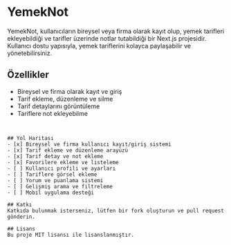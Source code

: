 # YemekNot

YemekNot, kullanıcıların bireysel veya firma olarak kayıt olup, yemek tarifleri ekleyebildiği ve tarifler üzerinde notlar tutabildiği bir Next.js projesidir. Kullanıcı dostu yapısıyla, yemek tariflerini kolayca paylaşabilir ve yönetebilirsiniz.

## Özellikler
- Bireysel ve firma olarak kayıt ve giriş
- Tarif ekleme, düzenleme ve silme
- Tarif detaylarını görüntüleme
- Tariflere not ekleyebilme

```


## Yol Haritası
- [x] Bireysel ve firma kullanıcı kayıt/giriş sistemi
- [x] Tarif ekleme ve düzenleme arayüzü
- [x] Tarif detay ve not ekleme
- [x] Favorilere ekleme ve listeleme
- [ ] Kullanıcı profili ve ayarları
- [ ] Tariflere görsel ekleme
- [ ] Yorum ve puanlama sistemi
- [ ] Gelişmiş arama ve filtreleme
- [ ] Mobil uygulama desteği

## Katkı
Katkıda bulunmak isterseniz, lütfen bir fork oluşturun ve pull request gönderin.

## Lisans
Bu proje MIT lisansı ile lisanslanmıştır.

